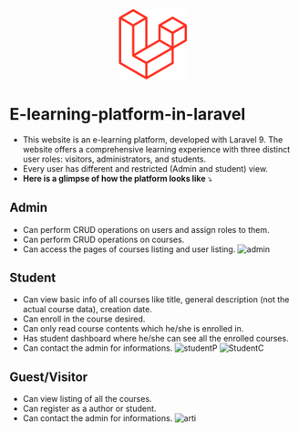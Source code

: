 <p align="center">
  <img
    src="https://github.com/majda-dev/e-learning-website/blob/main/public/images/laravel.png?raw=true"
    alt="laravel's custom image"
   width='120';"
  />
</p>

# E-learning-platform-in-laravel
- This website is an e-learning platform, developed with Laravel 9. The website offers a comprehensive learning experience with three distinct user roles: visitors, administrators, and students.
- Every user has different and restricted (Admin and student) view.
- **Here is a glimpse of how the platform looks like** :arrow_heading_down:

## Admin
- Can perform CRUD operations on users and assign roles to them.
- Can perform CRUD operations on courses.
- Can access the pages of courses listing and user listing.
![admin](https://github.com/majda-dev/e-learning-website/assets/112486265/ab0364a1-f8b3-4d90-8ffc-ab28a686cd93)

## Student
- Can view basic info of all courses like title, general description (not the actual course data), creation date.
- Can enroll in the course desired.
- Can only read course contents which he/she is enrolled in.
- Has student dashboard where he/she can see all the enrolled courses.
- Can contact the admin for informations.
![studentP](https://github.com/majda-dev/e-learning-website/assets/112486265/dde47e88-3f51-4d4a-8379-0097dbcf6b1f)
![StudentC](https://github.com/majda-dev/e-learning-website/assets/112486265/1943b6c9-fece-4d46-8b3f-b65391a75111)

## Guest/Visitor
- Can view listing of all the courses.
- Can register as a author or student.
- Can contact the admin for informations.
![arti](https://github.com/majda-dev/e-learning-website/assets/112486265/a0cef6a4-d05c-44b9-8751-d4ebdadd1e97)
